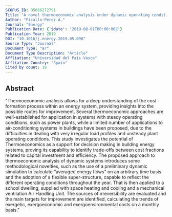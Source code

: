 ```yaml
---
SCOPUS_ID: 85066272791
Title: "A novel thermoeconomic analysis under dynamic operating conditions for space heating and cooling systems"
Author: "Picallo-Perez A."
Journal: "Energy"
Publication Date: {'$date': '2019-08-01T00:00:00Z'}
Publication Year: 2019
DOI: "10.1016/j.energy.2019.05.098"
Source Type: "Journal"
Document Type: "ar"
Document Type Description: "Article"
Affliation: "Universidad del Pais Vasco"
Affliation Country: "Spain"
Cited by count: 19
---
```


## Abstract
"Thermoeconomic analysis allows for a deep understanding of the cost formation process within an energy system, providing insights into the possible routes for improvement. Several thermoeconomic approaches are well-established for application in systems with steady operating conditions, such as power plants, while a limited number of applications to air-conditioning systems in buildings have been proposed, due to the difficulties in dealing with very irregular load profiles and unsteady plant operating conditions. This study investigates the potential of Thermoeconomics as a support for decision making in building energy systems, proving its capability to identify trade-offs between cost fractions related to capital investment and efficiency. The proposed approach to thermoeconomic analysis of dynamic systems introduces some methodological novelties, such as the use of a preliminary dynamic simulation to calculate “averaged energy flows” on an arbitrary time basis and the adoption of a flexible super-structure, capable to reflect the different operating conditions throughout the year. That is then applied to a school dwelling, supplied with space heating and cooling and a mechanical ventilation Air Handling Unit. The sources of irreversibility are evaluated and the main targets for improvement are identified, calculating the trends of exergetic, exergoeconomic and exergoenvironmental costs on a monthly basis."
